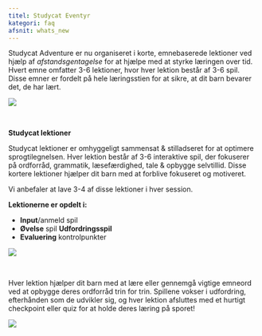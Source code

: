 ```yaml
---
titel: Studycat Eventyr
kategori: faq
afsnit: whats_new
---
```

Studycat Adventure er nu organiseret i korte, emnebaserede lektioner ved hjælp af *afstandsgentagelse* for at hjælpe med at styrke læringen over tid. Hvert emne omfatter 3-6 lektioner, hvor hver lektion består af 3-6 spil. Disse emner er fordelt på hele læringsstien for at sikre, at dit barn bevarer det, de har lært.  
  
![](https://help.Studycat.com/hc/article_attachments/40395054421145)  



 


**Studycat lektioner**


Studycat lektioner er omhyggeligt sammensat \& stilladseret for at optimere sprogtilegnelsen. Hver lektion består af 3\-6 interaktive spil, der fokuserer på ordforråd, grammatik, læsefærdighed, tale \& opbygge selvtillid. Disse kortere lektioner hjælper dit barn med at forblive fokuseret og motiveret.   
  
Vi anbefaler at lave 3\-4 af disse lektioner i hver session.   
  
**Lektionerne er opdelt i:**


* **Input**/anmeld spil
* **Øvelse** spil
**Udfordringsspil**
* **Evaluering** kontrolpunkter


  
![](https://help.Studycat.com/hc/article_attachments/40396315316121)


 


Hver lektion hjælper dit barn med at lære eller gennemgå vigtige emneord ved at opbygge deres ordforråd trin for trin. Spillene vokser i udfordring, efterhånden som de udvikler sig, og hver lektion afsluttes med et hurtigt checkpoint eller quiz for at holde deres læring på sporet!


  
![](https://help.Studycat.com/hc/article_attachments/40396294306841)